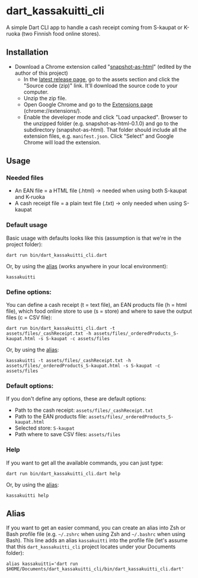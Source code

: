 # dart_kassakuitti_cli

A simple Dart CLI app to handle a cash receipt coming from S-kaupat or K-ruoka (two Finnish food online stores).

## Installation

- Download a Chrome extension called "[snapshot-as-html](https://github.com/areee/snapshot-as-html)" (edited by the author of this project)
    - In the [latest release page](https://github.com/areee/snapshot-as-html/releases/latest), go to the assets section and click the "Source code (zip)" link. It'll download the source code to your computer.
    - Unzip the zip file.
    - Open Google Chrome and go to the [Extensions page](chrome://extensions/) (chrome://extensions/).
    - Enable the developer mode and click "Load unpacked". Browser to the unzipped folder (e.g. snapshot-as-html-0.1.0) and go to the subdirectory (snapshot-as-html). That folder should include all the extension files, e.g. `manifest.json`. Click "Select" and Google Chrome will load the extension.

## Usage

### Needed files
- An EAN file = a HTML file (.html) → needed when using both S-kaupat and K-ruoka
- A cash receipt file = a plain text file (.txt) → only needed when using S-kaupat

### Default usage

Basic usage with defaults looks like this (assumption is that we're in the project folder):

```
dart run bin/dart_kassakuitti_cli.dart
```

Or, by using the [alias](#alias) (works anywhere in your local environment):

```
kassakuitti
```

### Define options:

You can define a cash receipt (t = text file), an EAN products file (h = html file), which food online store to use (s = store) and where to save the output files (c = CSV file):

```
dart run bin/dart_kassakuitti_cli.dart -t assets/files/_cashReceipt.txt -h assets/files/_orderedProducts_S-kaupat.html -s S-kaupat -c assets/files
```

Or, by using the [alias](#alias):

```
kassakuitti -t assets/files/_cashReceipt.txt -h assets/files/_orderedProducts_S-kaupat.html -s S-kaupat -c assets/files
```

### Default options:

If you don't define any options, these are default options:
- Path to the cash receipt: `assets/files/_cashReceipt.txt`
- Path to the EAN products file: `assets/files/_orderedProducts_S-kaupat.html`
- Selected store: `S-kaupat`
- Path where to save CSV files: `assets/files`

### Help

If you want to get all the available commands, you can just type:

```
dart run bin/dart_kassakuitti_cli.dart help
```

Or, by using the [alias](#alias):

```
kassakuitti help
```

## Alias

If you want to get an easier command, you can create an alias into Zsh or Bash profile file (e.g. `~/.zshrc` when using Zsh and `~/.bashrc` when using Bash). This line adds an alias `kassakuitti` into the profile file (let's assume that this `dart_kassakuitti_cli` project locates under your Documents folder):

```
alias kassakuitti='dart run $HOME/Documents/dart_kassakuitti_cli/bin/dart_kassakuitti_cli.dart'
```